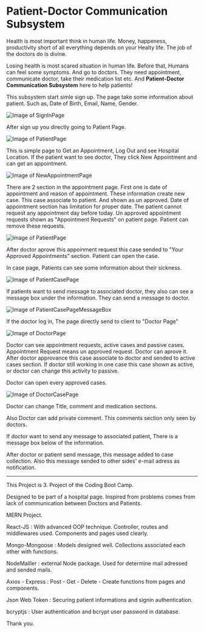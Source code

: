 # Patient-Doctor Communication Subsystem

Health is most important think in human life. Money, happeness, productivity short of all everything depends on your Healty life. The job of the doctors do is divine.

Losing health is most scared situation in human life. Before that, Humans can feel some symptoms. And go to doctors. They need appointment, communicate doctor, take their medication list etc. And   **Patient-Doctor Communication Subsystem** here to help patients!

This subsystem start simle sign up. The page take some information about patient. Such as, Date of Birth, Email, Name, Gender. 

![Image of SignInPage](./public/assets/IndexPage.png)

After sign up you directly going to Patient Page.

![Image of PatientPage](./public/assets/IndexPage.png)


This is simple page to Get an Appointment, Log Out and see Hospital Location. If the patient want to see doctor, They click New Appointment and can get an appointment.

![Image of NewAppointmentPage](./public/assets/ageAsking.png)

There are 2 section in the appointment page. First one is date of appointment and reason of appointment. 
These information create new case. This case associate to patient. And shown as un approved.
Date of appointment section has limitation for proper date. The patient cannot request any appointment day before today.
Un approved appointment requests shown as "Appointment Requests" on patient page. Patient can remove these requests.

![Image of PatientPage](./public/assets/IndexPage.png)

After doctor aprove this appoinment request this case sended to "Your Approved Appointments" section. Patient can open the case.

In case page, Patients can see some information about their sickness. 

![Image of PatientCasePage](./public/assets/IndexPage.png)

If patients want to send message to associated doctor, they also can see a message box under the information. They can send a message to doctor. 

![Image of PatientCasePageMessageBox](./public/assets/IndexPage.png)

If the doctor log in, The page directly send to client to "Doctor Page"

![Image of DoctorPage](./public/assets/IndexPage.png)

Doctor can see appointment requests, active cases and passive cases. 
Appointment Request means un approved request. Doctor can aprove it. After doctor approvance this case associate to doctor and sended to active cases section.
If doctor still working in one case this case shown as active, or doctor can change this activity to passive.

Doctor can open every approved cases. 

![Image of DoctorCasePage](./public/assets/IndexPage.png)

Doctor can change Title, comment and medication sections.

Also Doctor can add private comment. This comments section only seen by doctors. 

If doctor want to send any message to associated patient, There is a message box below of the information. 

After doctor or patient send message, this message added to case collection. Also this message sended to other sides' e-mail adress as notification. 




--------------------------


This Project is 3. Project of the Coding Boot Camp.

Designed to be part of a hospital page. 
Inspired from problems comes from lack of communication between Doctors and Patients.

MERN Project.

React-JS : With advanced OOP technique. Controller, routes and middlewares used. Components and pages used clearly.

Mongo-Mongoose : Models designed well. Collections associated each other with functions. 

NodeMailler : external Node package. Used for determine mail adressed and sended mails.

Axios - Express : Post - Get - Delete - Create functions from pages and components.

Json Web Token : Securing patient informations and signin authentication.

bcryptjs : User authentication and bcrypt user password in database.

Thank you.







